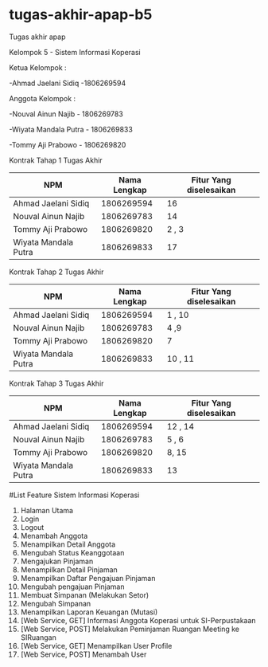 # tugas-akhir-apap-b5
Tugas akhir apap 

Kelompok 5 - Sistem Informasi Koperasi

Ketua Kelompok : 

-Ahmad Jaelani Sidiq -1806269594

Anggota Kelompok : 

-Nouval Ainun Najib - 1806269783

-Wiyata Mandala Putra - 1806269833

-Tommy Aji Prabowo - 1806269820


                    
Kontrak Tahap 1 Tugas Akhir
                    
NPM  | Nama Lengkap | Fitur Yang diselesaikan
------------- | ------------- |-------------
Ahmad Jaelani Sidiq  | 1806269594 | 16
Nouval Ainun Najib  |  1806269783 | 14
Tommy Aji Prabowo | 1806269820 | 2 , 3
Wiyata Mandala Putra  | 1806269833 | 17

Kontrak Tahap 2 Tugas Akhir
                    
NPM  | Nama Lengkap | Fitur Yang diselesaikan
------------- | ------------- |-------------
Ahmad Jaelani Sidiq  | 1806269594 | 1 , 10
Nouval Ainun Najib  |  1806269783 | 4 ,9
Tommy Aji Prabowo | 1806269820 | 7
Wiyata Mandala Putra  | 1806269833 | 10 , 11

Kontrak Tahap 3 Tugas Akhir
                    
NPM  | Nama Lengkap | Fitur Yang diselesaikan
------------- | ------------- |-------------
Ahmad Jaelani Sidiq  | 1806269594 | 12 , 14
Nouval Ainun Najib  |  1806269783 | 5 , 6
Tommy Aji Prabowo | 1806269820 | 8, 15 
Wiyata Mandala Putra  | 1806269833 | 13 


#List Feature Sistem Informasi Koperasi
                
1. Halaman Utama
2. Login
3. Logout
4. Menambah Anggota
5. Menampilkan Detail Anggota
6. Mengubah Status Keanggotaan 
7. Mengajukan Pinjaman
8. Menampilkan Detail Pinjaman
9. Menampilkan Daftar Pengajuan Pinjaman
10. Mengubah pengajuan Pinjaman
11. Membuat Simpanan (Melakukan Setor)
12. Mengubah Simpanan
13. Menampilkan Laporan Keuangan (Mutasi)
14. [Web Service, GET] Informasi Anggota Koperasi untuk SI-Perpustakaan
15. [Web Service, POST] Melakukan Peminjaman Ruangan Meeting ke SIRuangan
16. [Web Service, GET] Menampilkan User Profile
17. [Web Service, POST] Menambah User









                
